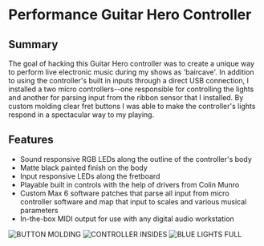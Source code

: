 # Performance Guitar Hero Controller

## Summary
The goal of hacking this Guitar Hero controller was to create a unique way to perform live electronic music during my shows as 'baircave'. In addition to using the controller's built in inputs through a direct USB connection, I installed a two micro controllers--one responsible for controlling the lights and another for parsing input from the ribbon sensor that I installed. By custom molding clear fret buttons I was able to make the controller's lights respond in a spectacular way to my playing.

## Features
* Sound responsive RGB LEDs along the outline of the controller's body
* Matte black painted finish on the body
* Input responsive LEDs along the fretboard
* Playable built in controls with the help of drivers from Colin Munro
* Custom Max 6 software patches that parse all input from micro controller software and map that input to scales and various musical parameters
* In-the-box MIDI output for use with any digital audio workstation

![BUTTON MOLDING](https://i.imgur.com/qgdPmLb.jpg)
![CONTROLLER INSIDES](https://i.imgur.com/aolYDAD.jpg)
![BLUE LIGHTS FULL](https://i.imgur.com/ckLoiYI.jpg)
